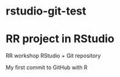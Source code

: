 # rstudio-git-test

# RR project in RStudio
RR workshop RStudio + Git repository

My first commit to GitHub with R